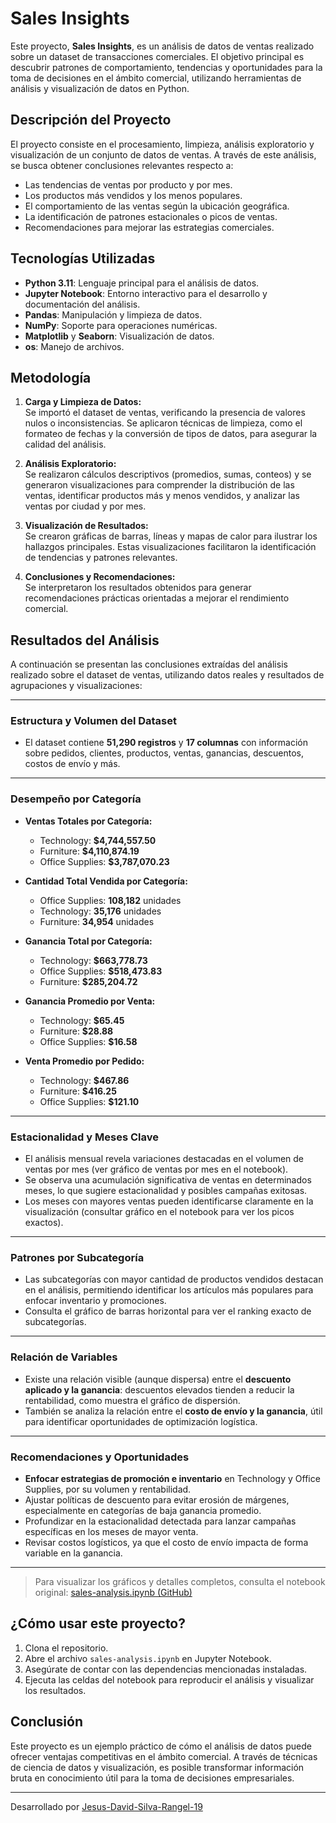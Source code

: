 # Sales Insights

Este proyecto, **Sales Insights**, es un análisis de datos de ventas realizado sobre un dataset de transacciones comerciales. El objetivo principal es descubrir patrones de comportamiento, tendencias y oportunidades para la toma de decisiones en el ámbito comercial, utilizando herramientas de análisis y visualización de datos en Python.

## Descripción del Proyecto

El proyecto consiste en el procesamiento, limpieza, análisis exploratorio y visualización de un conjunto de datos de ventas. A través de este análisis, se busca obtener conclusiones relevantes respecto a:

- Las tendencias de ventas por producto y por mes.
- Los productos más vendidos y los menos populares.
- El comportamiento de las ventas según la ubicación geográfica.
- La identificación de patrones estacionales o picos de ventas.
- Recomendaciones para mejorar las estrategias comerciales.

## Tecnologías Utilizadas

- **Python 3.11**: Lenguaje principal para el análisis de datos.
- **Jupyter Notebook**: Entorno interactivo para el desarrollo y documentación del análisis.
- **Pandas**: Manipulación y limpieza de datos.
- **NumPy**: Soporte para operaciones numéricas.
- **Matplotlib** y **Seaborn**: Visualización de datos.
- **os**: Manejo de archivos.

## Metodología

1. **Carga y Limpieza de Datos:**  
   Se importó el dataset de ventas, verificando la presencia de valores nulos o inconsistencias. Se aplicaron técnicas de limpieza, como el formateo de fechas y la conversión de tipos de datos, para asegurar la calidad del análisis.

2. **Análisis Exploratorio:**  
   Se realizaron cálculos descriptivos (promedios, sumas, conteos) y se generaron visualizaciones para comprender la distribución de las ventas, identificar productos más y menos vendidos, y analizar las ventas por ciudad y por mes.

3. **Visualización de Resultados:**  
   Se crearon gráficas de barras, líneas y mapas de calor para ilustrar los hallazgos principales. Estas visualizaciones facilitaron la identificación de tendencias y patrones relevantes.

4. **Conclusiones y Recomendaciones:**  
   Se interpretaron los resultados obtenidos para generar recomendaciones prácticas orientadas a mejorar el rendimiento comercial.

## Resultados del Análisis

A continuación se presentan las conclusiones extraídas del análisis realizado sobre el dataset de ventas, utilizando datos reales y resultados de agrupaciones y visualizaciones:

---

### Estructura y Volumen del Dataset

- El dataset contiene **51,290 registros** y **17 columnas** con información sobre pedidos, clientes, productos, ventas, ganancias, descuentos, costos de envío y más.

---

### Desempeño por Categoría

- **Ventas Totales por Categoría:**
  - Technology: **$4,744,557.50**
  - Furniture: **$4,110,874.19**
  - Office Supplies: **$3,787,070.23**

- **Cantidad Total Vendida por Categoría:**
  - Office Supplies: **108,182** unidades
  - Technology: **35,176** unidades
  - Furniture: **34,954** unidades

- **Ganancia Total por Categoría:**
  - Technology: **$663,778.73**
  - Office Supplies: **$518,473.83**
  - Furniture: **$285,204.72**

- **Ganancia Promedio por Venta:**
  - Technology: **$65.45**
  - Furniture: **$28.88**
  - Office Supplies: **$16.58**

- **Venta Promedio por Pedido:**
  - Technology: **$467.86**
  - Furniture: **$416.25**
  - Office Supplies: **$121.10**

---

### Estacionalidad y Meses Clave

- El análisis mensual revela variaciones destacadas en el volumen de ventas por mes (ver gráfico de ventas por mes en el notebook).
- Se observa una acumulación significativa de ventas en determinados meses, lo que sugiere estacionalidad y posibles campañas exitosas.
- Los meses con mayores ventas pueden identificarse claramente en la visualización (consultar gráfico en el notebook para ver los picos exactos).

---

### Patrones por Subcategoría

- Las subcategorías con mayor cantidad de productos vendidos destacan en el análisis, permitiendo identificar los artículos más populares para enfocar inventario y promociones.
- Consulta el gráfico de barras horizontal para ver el ranking exacto de subcategorías.

---

### Relación de Variables

- Existe una relación visible (aunque dispersa) entre el **descuento aplicado y la ganancia**: descuentos elevados tienden a reducir la rentabilidad, como muestra el gráfico de dispersión.
- También se analiza la relación entre el **costo de envío y la ganancia**, útil para identificar oportunidades de optimización logística.

---

### Recomendaciones y Oportunidades

- **Enfocar estrategias de promoción e inventario** en Technology y Office Supplies, por su volumen y rentabilidad.
- Ajustar políticas de descuento para evitar erosión de márgenes, especialmente en categorías de baja ganancia promedio.
- Profundizar en la estacionalidad detectada para lanzar campañas específicas en los meses de mayor venta.
- Revisar costos logísticos, ya que el costo de envío impacta de forma variable en la ganancia.

---

> Para visualizar los gráficos y detalles completos, consulta el notebook original:
> [sales-analysis.ipynb (GitHub)](https://github.com/Jesus-David-Silva-Rangel-19/Sales-Insights/blob/b52e148483bf72ae4ac2e258b20b0eaa6284751e/sales-analysis.ipynb)

## ¿Cómo usar este proyecto?

1. Clona el repositorio.
2. Abre el archivo `sales-analysis.ipynb` en Jupyter Notebook.
3. Asegúrate de contar con las dependencias mencionadas instaladas.
4. Ejecuta las celdas del notebook para reproducir el análisis y visualizar los resultados.

## Conclusión

Este proyecto es un ejemplo práctico de cómo el análisis de datos puede ofrecer ventajas competitivas en el ámbito comercial. A través de técnicas de ciencia de datos y visualización, es posible transformar información bruta en conocimiento útil para la toma de decisiones empresariales.

---
Desarrollado por [Jesus-David-Silva-Rangel-19](https://github.com/Jesus-David-Silva-Rangel-19)
